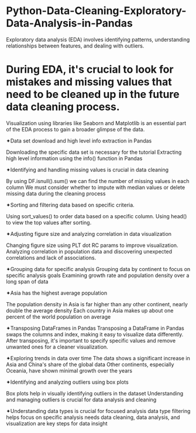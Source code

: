 # Python-Data-Cleaning-Exploratory-Data-Analysis-in-Pandas
  Exploratory data analysis (EDA) involves identifying patterns, understanding relationships between features, and dealing with outliers.

# During EDA, it's crucial to look for mistakes and missing values that need to be cleaned up in the future data cleaning process.
Visualization using libraries like Seaborn and Matplotlib is an essential part of the EDA process to gain a broader glimpse of the data.

✦Data set download and high level info extraction in Pandas

Downloading the specific data set is necessary for the tutorial
Extracting high level information using the info() function in Pandas

✦Identifying and handling missing values is crucial in data cleaning

By using DF.isnull().sum() we can find the number of missing values in each column
We must consider whether to impute with median values or delete missing data during the cleaning process

✦Sorting and filtering data based on specific criteria.

Using sort_values() to order data based on a specific column.
Using head() to view the top values after sorting.

✦Adjusting figure size and analyzing correlation in data visualization

Changing figure size using PLT dot RC params to improve visualization.
Analyzing correlation in population data and discovering unexpected correlations and lack of associations.

✦Grouping data for specific analysis
Grouping data by continent to focus on specific analysis goals
Examining growth rate and population density over a long span of data

✦Asia has the highest average population

The population density in Asia is far higher than any other continent, nearly double the average density
Each country in Asia makes up about one percent of the world population on average

✦Transposing DataFrames in Pandas
Transposing a DataFrame in Pandas swaps the columns and index, making it easy to visualize data differently.
After transposing, it's important to specify specific values and remove unwanted ones for a cleaner visualization.

✦Exploring trends in data over time
The data shows a significant increase in Asia and China's share of the global data
Other continents, especially Oceania, have shown minimal growth over the years

✦Identifying and analyzing outliers using box plots

Box plots help in visually identifying outliers in the dataset
Understanding and managing outliers is crucial for data analysis and cleaning

✦Understanding data types is crucial for focused analysis
data type filtering helps focus on specific analysis needs
data cleaning, data analysis, and visualization are key steps for data insight

